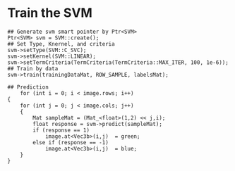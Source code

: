    # Train the SVM
    ## Generate svm smart pointer by Ptr<SVM> 
    Ptr<SVM> svm = SVM::create();
    ## Set Type, Knernel, and criteria
    svm->setType(SVM::C_SVC);
    svm->setKernel(SVM::LINEAR);
    svm->setTermCriteria(TermCriteria(TermCriteria::MAX_ITER, 100, 1e-6));
    ## Train by data
    svm->train(trainingDataMat, ROW_SAMPLE, labelsMat);
    
    ## Prediction 
        for (int i = 0; i < image.rows; i++)
    {
        for (int j = 0; j < image.cols; j++)
        {
            Mat sampleMat = (Mat_<float>(1,2) << j,i);
            float response = svm->predict(sampleMat);
            if (response == 1)
                image.at<Vec3b>(i,j)  = green;
            else if (response == -1)
                image.at<Vec3b>(i,j)  = blue;
        }
    }
